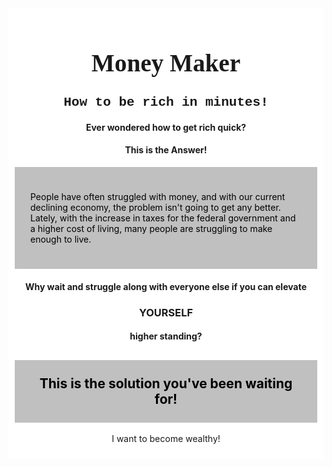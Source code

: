 <html>
<div id="Page1" class="page" style="">
  <div style="background-color:white; padding:10px;">
    <h1 style="font-family:verdana; text-align:center; font-size:280%;">Money Maker</h1>
    <h2 style="font-family:courier; text-align:center;">How to be rich in minutes!</h2>
    <h4 style="text-align:center;" >Ever wondered how to get rich quick?</h4>
    <h4 style="text-align:center;" >This is the Answer! </h4>
      <div style="background-color:silver;color:black;padding:25px;">
        <p>People have often struggled with money, and with our current     declining economy, the problem isn't going to get any better. Lately, with the increase in taxes for the federal government and a higher cost of living, many people are struggling to make enough to live. </p>
      </div>
    <h4 style="text-align:center;">Why wait and struggle along with everyone else if you can elevate</h4>
    <h3 style="text-align:center;">YOURSELF</h3>
    <h4 style="text-align:center;">higher standing?</h4>
    <h2 style="text-align:center; background-color:silver;color:black;padding:25px;">This is the solution you've been waiting for! </h2>
  <p style="text-align: center;">I want to become  <span onclick="show('Page2');">wealthy!</span>
</p>
  </div>
</div>
<div id="Page2" class="page" style="display:none">
   <div style="font-family:verdana; background-color:white; padding:15px;">
   <div style="text-align: center;">
     <h1>
     Money Maker
     </h1>
     <h3>
     How to Begin your new Life!
     </h3>
     </div>
     </div>
     <p>
       At MoneyMaker©, we value our fellow people. We understand that you may have some doubts on our ability to help you. 
       If you are not satisfied with us, we will gladly assist you in choosing a better financial plan, or retract the money given to you. 
     </p>
     <p>
      To prevent unlawful use of information, all information entered will not be disseminated. Additionally, we will not release information to any third-party systems. 
     </p>
     <p>
     Hello, I am Flora, also known as Bot A-7713. I was assigned to you at 
     </p>
     <p id="date"></p>
     <p>
     I am here to help you with your new financial profile. 
     </p>
     <p>
     Please click on "I agree with the terms" if you agree with the above terms and would like to continue.
     </p>
     <p style="text-align: center; background-color:silver;color:black;padding:25px;"><span onclick="show('Page3');">I agree with the terms</span>
</p>
     <script>
document.getElementById("date").innerHTML = Date();
</script>
   </div>
<div id="Page3" class="page" style="display:none">
    <div style="background-color:white; padding:10px;">
    <h1 style="font-family:verdana; text-align:center; ">Money Maker</h1>
    <p>
    Thanks for choosing Money Maker! We are here to be your one-way ticket to a luxurious life, and the easy road to relaxation. You will be able to attend opulent, five-star parties, and get immersed with life around the big names. Who knew there was an easy route for life?
    </p>
    <p>
     Once again, Thank you for choosing Money Maker! As your assistant, I am here to help you through the process of raising money. To receive the money, please fill out the form on the next page. None of the information will be disseminated, as stated by our terms of agreement. 
     </p>  
     <p>
     Bot Flora
     </p>
 
<span style="text-align:center" onclick="show('Page4');">Form</span>

 </div>
</div>
<div id="Page4" class="page" style="display:none">
    <p>
    Please proceed to fill out this information:
    </p>
    
    <span onclick="show('Page5');">DEFAULT MOVING ON BUTTON</span>
</div>


<div id="Page5" class="page" style="display:none">
 <div style="background-color:white; padding:10px;">
 <h1 style="font-family:verdana; text-align:center; font-size:280%;">Money Maker</h1>
   <p>
   Thank you for filling out the form. 
   The default amount of money selected is: (250,000.00) in (US Dollars).
   Please refrain from changing this amount until processing and checkout. 
   </p>
   <p>
   Due to inflation and other economic effects, we are not able to supply you with any immediate order of over (999,999.99) in US Dollars. Those orders will not be processed, and will not be delivered. 
   </p>
   <p>
   Instead, you may place multiple orders, each at least one week (7 days) apart, and build your fortune from there. 
   </p>
   <p>
     Bot Flora
   </p>

<div id="Page6" class="page" style="display:none">
    Content of page 6
</div>
</div>
</div>
</html>




